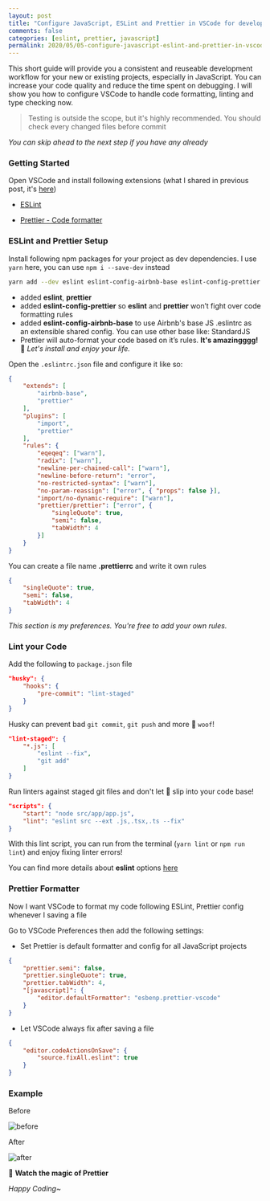```yaml
---
layout: post
title: "Configure JavaScript, ESLint and Prettier in VSCode for development"
comments: false
categories: [eslint, prettier, javascript]
permalink: 2020/05/05-configure-javascript-eslint-and-prettier-in-vscode-for-development
---
```


This short guide will provide you a consistent and reuseable development workflow for your new or existing projects, especially in JavaScript. You can increase your code quality and reduce the time spent on debugging. I will show you how to configure VSCode to handle code formatting, linting and type checking now.

> Testing is outside the scope, but it's highly recommended. You should check every changed files before commit

*You can skip ahead to the next step if you have any already*

### Getting Started

Open VSCode and install following extensions (what I shared in previous post, it's [here](https://anhthang.org/2020/04/24-vscode-extensions-for-developers))

* [ESLint](https://marketplace.visualstudio.com/items?itemName=dbaeumer.vscode-eslint)

* [Prettier - Code formatter](https://marketplace.visualstudio.com/items?itemName=esbenp.prettier-vscode)

### ESLint and Prettier Setup

Install following npm packages for your project as dev dependencies. I use `yarn` here, you can use `npm i --save-dev` instead

```bash
yarn add --dev eslint eslint-config-airbnb-base eslint-config-prettier eslint-plugin-import eslint-plugin-prettier husky lint-staged prettier
```
* added **eslint**, **prettier**
* added **eslint-config-prettier** so **eslint** and **prettier** won’t fight over code formatting rules
* added **eslint-config-airbnb-base** to use Airbnb's base JS .eslintrc as an extensible shared config. You can use other base like: StandardJS
* Prettier will auto-format your code based on it’s rules. **It's amazingggg!** 🤩 *Let's install and enjoy your life.*

Open the `.eslintrc.json` file and configure it like so:

```json
{
    "extends": [
        "airbnb-base",
        "prettier"
    ],
    "plugins": [
        "import",
        "prettier"
    ],
    "rules": {
        "eqeqeq": ["warn"],
        "radix": ["warn"],
        "newline-per-chained-call": ["warn"],
        "newline-before-return": "error",
        "no-restricted-syntax": ["warn"],
        "no-param-reassign": ["error", { "props": false }],
        "import/no-dynamic-require": ["warn"],
        "prettier/prettier": ["error", {
            "singleQuote": true,
            "semi": false,
            "tabWidth": 4
        }]
    }
}
```

You can create a file name **.prettierrc** and write it own rules
```json
{
    "singleQuote": true,
    "semi": false,
    "tabWidth": 4
}
```

*This section is my preferences. You're free to add your own rules.*

### Lint your Code

Add the following to `package.json` file

```json
"husky": {
    "hooks": {
        "pre-commit": "lint-staged"
    }
}
```
Husky can prevent bad `git commit`, `git push` and more 🐶 `woof`!

```json
"lint-staged": {
    "*.js": [
        "eslint --fix",
        "git add"
    ]
}
```
Run linters against staged git files and don't let 💩 slip into your code base!


```json
"scripts": {
    "start": "node src/app/app.js",
    "lint": "eslint src --ext .js,.tsx,.ts --fix"
}
```
With this lint script, you can run from the terminal (`yarn lint` or `npm run lint`) and enjoy fixing linter errors!

You can find more details about **eslint** options [here](https://eslint.org/docs/user-guide/command-line-interface)

### Prettier Formatter

Now I want VSCode to format my code following ESLint, Prettier config whenever I saving a file

Go to VSCode Preferences then add the following settings:

* Set Prettier is default formatter and config for all JavaScript projects
```json
{
    "prettier.semi": false,
    "prettier.singleQuote": true,
    "prettier.tabWidth": 4,
    "[javascript]": {
        "editor.defaultFormatter": "esbenp.prettier-vscode"
    }
}
```

* Let VSCode always fix after saving a file
```json
{
    "editor.codeActionsOnSave": {
        "source.fixAll.eslint": true
    }
}
```

### Example

Before

![before](https://raw.githubusercontent.com/buianhthang/anhthang.org/master/img/prettier-before.png)

After

![after](https://raw.githubusercontent.com/buianhthang/anhthang.org/master/img/prettier-after.png)


🥳 **Watch the magic of Prettier**

*Happy Coding~*